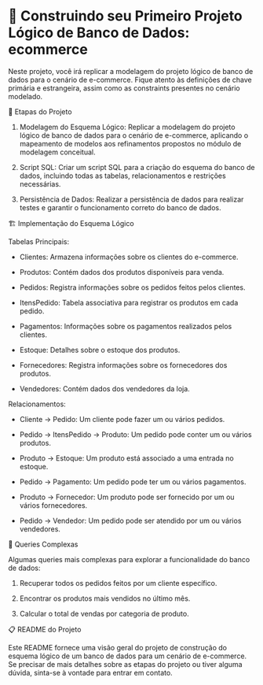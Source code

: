 # 🛒 Construindo seu Primeiro Projeto Lógico de Banco de Dados: ecommerce

Neste projeto, você irá replicar a modelagem do projeto lógico de banco de dados para o cenário de e-commerce. Fique atento às definições de chave primária e estrangeira, assim como as constraints presentes no cenário modelado.

📝 Etapas do Projeto

1. Modelagem do Esquema Lógico: Replicar a modelagem do projeto lógico de banco de dados para o cenário de e-commerce, aplicando o mapeamento de modelos aos refinamentos propostos no módulo de modelagem conceitual.

2. Script SQL: Criar um script SQL para a criação do esquema do banco de dados, incluindo todas as tabelas, relacionamentos e restrições necessárias.

3. Persistência de Dados: Realizar a persistência de dados para realizar testes e garantir o funcionamento correto do banco de dados.

🏗️ Implementação do Esquema Lógico

Tabelas Principais:

- Clientes: Armazena informações sobre os clientes do e-commerce.

- Produtos: Contém dados dos produtos disponíveis para venda.

- Pedidos: Registra informações sobre os pedidos feitos pelos clientes.

- ItensPedido: Tabela associativa para registrar os produtos em cada pedido.

- Pagamentos: Informações sobre os pagamentos realizados pelos clientes.

- Estoque: Detalhes sobre o estoque dos produtos.

- Fornecedores: Registra informações sobre os fornecedores dos produtos.

- Vendedores: Contém dados dos vendedores da loja.


Relacionamentos:

- Cliente -> Pedido: Um cliente pode fazer um ou vários pedidos.

- Pedido -> ItensPedido -> Produto: Um pedido pode conter um ou vários produtos.

- Produto -> Estoque: Um produto está associado a uma entrada no estoque.

- Pedido -> Pagamento: Um pedido pode ter um ou vários pagamentos.

- Produto -> Fornecedor: Um produto pode ser fornecido por um ou vários fornecedores.

- Pedido -> Vendedor: Um pedido pode ser atendido por um ou vários vendedores.

🧪 Queries Complexas

Algumas queries mais complexas para explorar a funcionalidade do banco de dados:

1. Recuperar todos os pedidos feitos por um cliente específico.

2. Encontrar os produtos mais vendidos no último mês.

3. Calcular o total de vendas por categoria de produto.

📋 README do Projeto

Este README fornece uma visão geral do projeto de construção do esquema lógico de um banco de dados para um cenário de e-commerce. Se precisar de mais detalhes sobre as etapas do projeto ou tiver alguma dúvida, sinta-se à vontade para entrar em contato.
